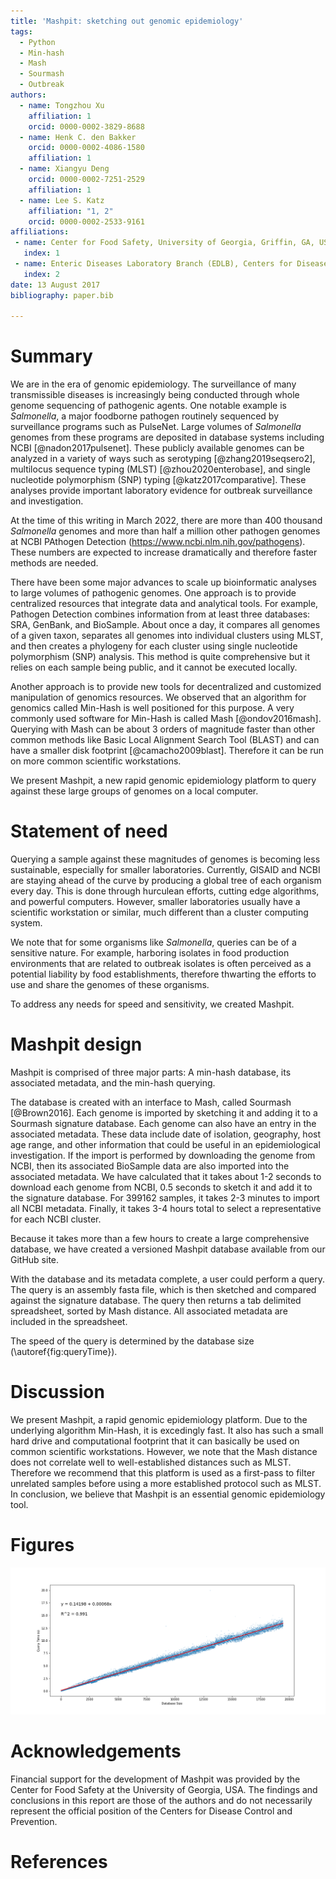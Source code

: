 ```yaml
---
title: 'Mashpit: sketching out genomic epidemiology'
tags:
  - Python
  - Min-hash 
  - Mash
  - Sourmash
  - Outbreak
authors:
  - name: Tongzhou Xu
    affiliation: 1
    orcid: 0000-0002-3829-8688
  - name: Henk C. den Bakker
    orcid: 0000-0002-4086-1580
    affiliation: 1
  - name: Xiangyu Deng
    orcid: 0000-0002-7251-2529
    affiliation: 1
  - name: Lee S. Katz
    affiliation: "1, 2"
    orcid: 0000-0002-2533-9161
affiliations:
 - name: Center for Food Safety, University of Georgia, Griffin, GA, USA
   index: 1
 - name: Enteric Diseases Laboratory Branch (EDLB), Centers for Disease Control and Prevention, Atlanta, GA, USA
   index: 2
date: 13 August 2017
bibliography: paper.bib

---
```


# Summary

We are in the era of genomic epidemiology.
The surveillance of many transmissible diseases is increasingly being conducted through whole genome sequencing of pathogenic agents.
One notable example is _Salmonella_, a major foodborne pathogen routinely sequenced by surveillance programs such as PulseNet.
Large volumes of _Salmonella_ genomes from these programs are deposited in database systems including NCBI [@nadon2017pulsenet].
These publicly available genomes can be analyzed in a variety of ways such as serotyping [@zhang2019seqsero2],
multilocus sequence typing (MLST) [@zhou2020enterobase],
and single nucleotide polymorphism (SNP) typing [@katz2017comparative].
These analyses provide important laboratory evidence for outbreak surveillance and investigation.

At the time of this writing in March 2022, there are more than 400 thousand _Salmonella_ genomes
and more than half a million other pathogen genomes at NCBI PAthogen Detection (https://www.ncbi.nlm.nih.gov/pathogens).
These numbers are expected to increase dramatically and therefore faster methods are needed.

There have been some major advances to scale up bioinformatic analyses to large volumes of pathogenic genomes.
One approach is to provide centralized resources that integrate data and analytical tools.
For example, Pathogen Detection combines information from at least three databases: SRA, GenBank, and BioSample.
About once a day, it compares all genomes of a given taxon, separates all genomes into individual clusters using MLST, and then creates a phylogeny for each cluster using single nucleotide polymorphism (SNP) analysis.
This method is quite comprehensive but it relies on each sample being public, and it cannot be executed locally.

Another approach is to provide new tools for decentralized and customized manipulation of genomics resources.
We observed that an algorithm for genomics called Min-Hash is well positioned for this purpose.
A very commonly used software for Min-Hash is called Mash [@ondov2016mash].
Querying with Mash can be about 3 orders of magnitude faster than other common methods like
Basic Local Alignment Search Tool (BLAST)
and can have a smaller disk footprint [@camacho2009blast].
Therefore it can be run on more common scientific workstations.

We present Mashpit, a new rapid genomic epidemiology platform to query against these large groups of genomes on a local computer.

# Statement of need 

Querying a sample against these magnitudes of genomes is becoming less sustainable,
especially for smaller laboratories.
Currently, GISAID and NCBI are staying ahead of the curve by producing a global tree of each organism
every day.
This is done through hurculean efforts, cutting edge algorithms, and powerful computers.
However, smaller laboratories usually have a scientific workstation or similar,
much different than a cluster computing system.

We note that for some organisms like _Salmonella_, queries
can be of a sensitive nature.
For example, harboring isolates in food production environments that are related to outbreak isolates is often perceived as a potential liability by food establishments, therefore thwarting the efforts to use and share the genomes of these organisms.

To address any needs for speed and sensitivity, we created Mashpit.

# Mashpit design

Mashpit is comprised of three major parts: A min-hash database, its associated metadata, and the min-hash querying.

The database is created with an interface to Mash, called Sourmash [@Brown2016].
Each genome is imported by sketching it and adding it to a Sourmash signature database.
Each genome can also have an entry in the associated metadata. These data include date of isolation, geography, host age range, and other information that could be useful in an epidemiological investigation.
If the import is performed by downloading the genome from NCBI, then its associated BioSample data are also imported into the associated metadata.
We have calculated that it takes about 1-2 seconds to download each genome from NCBI, 0.5 seconds to sketch it and add it to the signature database.
For 399162 samples, it takes 2-3 minutes to import all NCBI metadata.
Finally, it takes 3-4 hours total to select a representative for each NCBI cluster.

Because it takes more than a few hours to create a large comprehensive database,
we have created a versioned Mashpit database available from our GitHub site.

With the database and its metadata complete, a user could perform a query.
The query is an assembly fasta file, which is then sketched and compared against the signature database.
The query then returns a tab delimited spreadsheet, sorted by Mash distance.
All associated metadata are included in the spreadsheet.

The speed of the query is determined by the database size (\autoref{fig:queryTime}).

# Discussion

We present Mashpit, a rapid genomic epidemiology platform.
Due to the underlying algorithm Min-Hash, it is excedingly fast.
It also has such a small hard drive and computational footprint that it can basically be used on common scientific workstations.
However, we note that the Mash distance does not correlate well to well-established distances such as MLST.
Therefore we recommend that this platform is used as a first-pass to filter unrelated samples before using a more established protocol such as MLST.
In conclusion, we believe that Mashpit is an essential genomic epidemiology tool.

# Figures

![The speed of an individual query strongly correlates to the size of the database with a linear relationship. For every 10^4 samples, the time of each query increases about 6.8 seconds.\label{fig:queryTime}](query_time.png)

# Acknowledgements

Financial support for the development of Mashpit was provided by the Center for Food Safety at the University of Georgia, USA.
The findings and conclusions in this report are those of the authors and do not necessarily represent the official position of the Centers for Disease Control and Prevention.

# References

